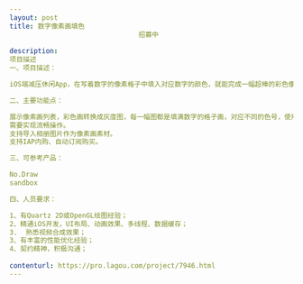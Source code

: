 ```yaml
---                
layout: post       
title: 数字像素画填色
                                招募中
           
description: 
项目描述
一、项目描述：

iOS端减压休闲App，在写着数字的像素格子中填入对应数字的颜色，就能完成一幅超棒的彩色像素画。

二、主要功能点：

展示像素画列表，彩色画转换成灰度图，每一幅图都是填满数字的格子画，对应不同的色号，使用对应色号点击涂抹格子会填充颜色，需要支持单指、多指操作，长按、移动、缩放等不同操作方式，可以使用油漆桶、炸弹等道具，以得到彩色效果图，需要记录涂色的轨迹，操作记录和图片等需要本地化缓存，可以动画播放轨迹，可以生成图片和视频来分享轨迹。
需要实现流畅操作。
支持导入相册图片作为像素画素材。
支持IAP内购、自动订阅购买。

三、可参考产品：

No.Draw
sandbox

四、人员要求：

1、有Quartz 2D或OpenGL绘图经验；
2、精通iOS开发，UI布局、动画效果、多线程、数据缓存；
3.  熟悉视频合成效果；
3、有丰富的性能优化经验；
4、契约精神，积极沟通；
     
contenturl: https://pro.lagou.com/project/7946.html      
---                 
```

